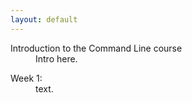 ```yaml
---
layout: default
---
```


<dl>
  <dt>Introduction to the Command Line course</dt>
    <dd>Intro here.</dd>

<dl>
  <dt>Week 1:</dt>
    <dd>text.</dd>